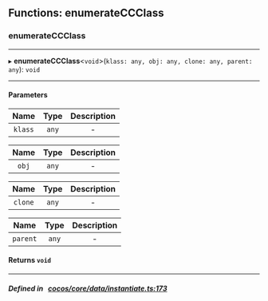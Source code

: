 ## Functions: enumerateCCClass

### enumerateCCClass


___
▸ **enumerateCCClass**<`void`\>(`klass: any, obj: any, clone: any, parent: any`): `void`
___


#### Parameters

| Name | Type | Description |
| :------: | :------: | :------: |
| `klass` | `any` | - |

| Name | Type | Description |
| :------: | :------: | :------: |
| `obj` | `any` | - |

| Name | Type | Description |
| :------: | :------: | :------: |
| `clone` | `any` | - |

| Name | Type | Description |
| :------: | :------: | :------: |
| `parent` | `any` | - |


#### Returns `void` 
___


##### Defined in &nbsp;   [cocos/core/data/instantiate.ts:173](https://github.com/cocos-creator/engine/blob/c7bf6b8a9/cocos/core/data/instantiate.ts#L173)&nbsp;
